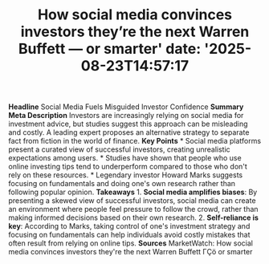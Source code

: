 ﻿---
title: "How social media convinces investors they’re the next Warren Buffett — or smarter'
date: '2025-08-23T14:57:17"
category: "Markets"
summary: ""
slug: "how social media convinces investors theyre the next warren "
source_urls:
  - "https://www.marketwatch.com/story/how-social-media-convinces-investors-theyre-the-next-warren-buffett-or-smarter-a1f258c6?mod=mw_rss_topstories"
seo:
  title: "How social media convinces investors they’re the next Warren Buffett — or smarter | Hash n Hedge'
  description: '"
  keywords: ["news", "markets", "brief"]
---
**Headline** Social Media Fuels Misguided Investor Confidence  **Summary Meta Description** Investors are increasingly relying on social media for investment advice, but studies suggest this approach can be misleading and costly. A leading expert proposes an alternative strategy to separate fact from fiction in the world of finance.  **Key Points**  * Social media platforms present a curated view of successful investors, creating unrealistic expectations among users. * Studies have shown that people who use online investing tips tend to underperform compared to those who don't rely on these resources. * Legendary investor Howard Marks suggests focusing on fundamentals and doing one's own research rather than following popular opinion.  **Takeaways**  1. **Social media amplifies biases**: By presenting a skewed view of successful investors, social media can create an environment where people feel pressure to follow the crowd, rather than making informed decisions based on their own research. 2. **Self-reliance is key**: According to Marks, taking control of one's investment strategy and focusing on fundamentals can help individuals avoid costly mistakes that often result from relying on online tips.  **Sources** MarketWatch: How social media convinces investors they're the next Warren Buffett ΓÇö or smarter 
